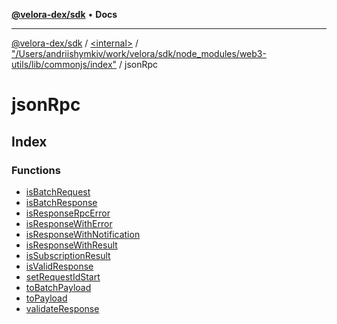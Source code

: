 [**@velora-dex/sdk**](../../../../../README.md) • **Docs**

***

[@velora-dex/sdk](../../../../../globals.md) / [\<internal\>](../../../../README.md) / ["/Users/andriishymkiv/work/velora/sdk/node\_modules/web3-utils/lib/commonjs/index"](../../README.md) / jsonRpc

# jsonRpc

## Index

### Functions

- [isBatchRequest](functions/isBatchRequest.md)
- [isBatchResponse](functions/isBatchResponse.md)
- [isResponseRpcError](functions/isResponseRpcError.md)
- [isResponseWithError](functions/isResponseWithError.md)
- [isResponseWithNotification](functions/isResponseWithNotification.md)
- [isResponseWithResult](functions/isResponseWithResult.md)
- [isSubscriptionResult](functions/isSubscriptionResult.md)
- [isValidResponse](functions/isValidResponse.md)
- [setRequestIdStart](functions/setRequestIdStart.md)
- [toBatchPayload](functions/toBatchPayload.md)
- [toPayload](functions/toPayload.md)
- [validateResponse](functions/validateResponse.md)

